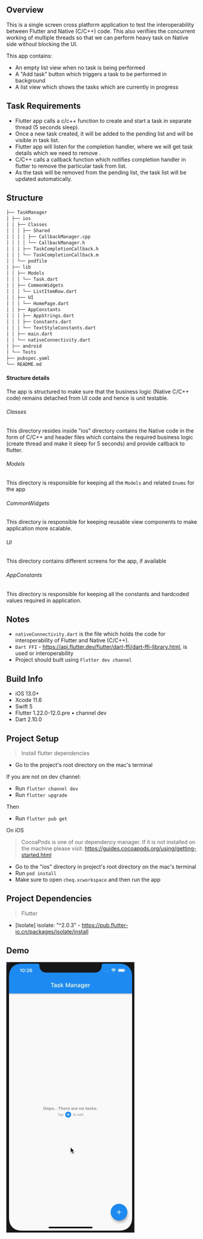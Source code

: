 ## Overview

This is a single screen cross platform application to test the interoperability between Flutter and Native (C/C++) code. This also verifiies the concurrent working of multiple threads so that we can perform heavy task on Native side without blocking the UI.

This app contains:
- An empty list view when no task is being performed
- A "Add task" button which triggers a task to be performed in background
- A list view which shows the tasks which are currently in progress

## Task Requirements

-  Flutter app calls a c/c++ function to create and start a task in separate thread (5 seconds sleep).
-  Once a new task created, it will be added to the pending list and will be visible in task list.
-  Flutter app will listen for the completion handler, where we will get task details which we need to remove .
-  C/C++ calls a callback function which notifies completion handler in flutter to remove the particular task from list.
-  As the task will be removed from the pending list, the task list will be updated automatically.

## Structure

```
├── TaskManager
│ ├── ios
│ │ ├── Classes
│ │ │ ├── Shared
│ │ │ │ ├── CallbackManager.cpp
│ │ │ │ └── CallbackManager.h
│ │ │ ├── TaskCompletionCallback.h
│ │ │ └── TaskCompletionCallback.m
│ │ └── podfile
│ ├── lib
│ │ ├── Models
│ │ │ └── Task.dart
│ │ ├── CommonWidgets
│ │ │ └── ListItemRow.dart
│ │ ├── UI
│ │ │ └── HomePage.dart
│ │ ├── AppConstants
│ │ │ ├── AppStrings.dart
│ │ │ ├── Constants.dart
│ │ │ └── TextStyleConstants.dart
│ │ ├── main.dart
│ │ └── nativeConnectivity.dart
│ ├── android
│ └── Tests
├── pubspec.yaml
└── README.md
```

#### Structure details

The app is structured to make sure that the business logic (Native C/C++ code) remains detached from UI code and hence is unit testable.

###### Classes

This directory resides inside "ios" directory contains the Native code in the form of C/C++ and header files which contains the required business logic (create thread and make it sleep for 5 seconds) and provide callback to flutter.

###### Models

This directory is responsible for keeping all the `Models` and related `Enums` for the app

###### CommonWidgets

This directory is responsible for keeping reusable view components to make application more scalable.

###### UI

This directory contains different screens for the app, if available

###### AppConstants

This directory is responsible for keeping all the constants and hardcoded values required in application.

## Notes

- `nativeConnectivity.dart` is the file which holds the code for interoperability of Flutter and Native (C/C++). 
- `Dart FFI` - https://api.flutter.dev/flutter/dart-ffi/dart-ffi-library.html, is used or interoperability
- Project should built using `Flutter dev channel`

## Build Info

- iOS 13.0+
- Xcode 11.6
- Swift 5
- Flutter 1.22.0-12.0.pre • channel dev
- Dart 2.10.0

## Project Setup

> Install flutter dependencies

- Go to the project's root directory on the mac's terminal

If you are not on dev channel:
- Run `flutter channel dev`
- Run `flutter upgrade` 

Then
- Run `flutter pub get`

On iOS
> CocoaPods is one of our dependency manager. If it is not installed on the machine please visit: https://guides.cocoapods.org/using/getting-started.html

- Go to the "ios" directory in project's root directory on the mac's terminal
- Run `pod install`
- Make sure to open `cheq.xcworkspace` and then run the app

## Project Dependencies

> Flutter
- [Isolate] isolate: "^2.0.3" - https://pub.flutter-io.cn/packages/isolate/install

## Demo

![Alt Text](https://github.com/sharmav9753/FlutterNativeIntegration/blob/25c57145e45604eae0a6476091944d6d11a8bb17/TaskManagerVideoDemo.gif)
